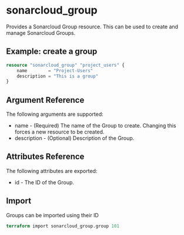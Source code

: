 # sonarcloud_group

Provides a Sonarcloud Group resource. This can be used to create and manage Sonarcloud Groups.

## Example: create a group

```terraform
resource "sonarcloud_group" "project_users" {
    name        = "Project-Users"
    description = "This is a group"
}
```

## Argument Reference

The following arguments are supported:

- name - (Required) The name of the Group to create. Changing this forces a new resource to be created.
- description - (Optional) Description of the Group.

## Attributes Reference

The following attributes are exported:

- id - The ID of the Group.

## Import

Groups can be imported using their ID

```terraform
terraform import sonarcloud_group.group 101
```
